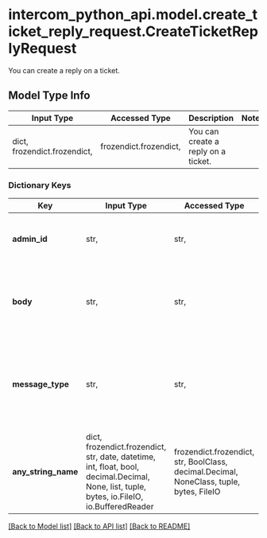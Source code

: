 # intercom_python_api.model.create_ticket_reply_request.CreateTicketReplyRequest

You can create a reply on a ticket.

## Model Type Info
Input Type | Accessed Type | Description | Notes
------------ | ------------- | ------------- | -------------
dict, frozendict.frozendict,  | frozendict.frozendict,  | You can create a reply on a ticket. | 

### Dictionary Keys
Key | Input Type | Accessed Type | Description | Notes
------------ | ------------- | ------------- | ------------- | -------------
**admin_id** | str,  | str,  | The id of the admin who is making the note. | 
**body** | str,  | str,  | The message body of the note, which may contain HTML. | [optional] 
**message_type** | str,  | str,  | The type of the reply. Only &#x60;note&#x60; is supported at the moment. | [optional] if omitted the server will use the default value of "note"
**any_string_name** | dict, frozendict.frozendict, str, date, datetime, int, float, bool, decimal.Decimal, None, list, tuple, bytes, io.FileIO, io.BufferedReader | frozendict.frozendict, str, BoolClass, decimal.Decimal, NoneClass, tuple, bytes, FileIO | any string name can be used but the value must be the correct type | [optional]

[[Back to Model list]](../../README.md#documentation-for-models) [[Back to API list]](../../README.md#documentation-for-api-endpoints) [[Back to README]](../../README.md)

